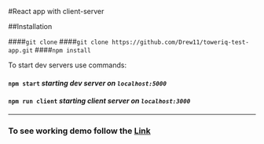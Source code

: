 #React app with client-server

##Installation

####`git clone`
####`git clone https://github.com/Drew11/toweriq-test-app.git`
####`npm install`

To start dev servers use commands:
#### `npm start` _starting dev server on `localhost:5000`_
#### `npm run client` _starting client server on `localhost:3000`_

---

### To see working demo follow the [Link](https://drew11.github.io/toweriq-test-app/)